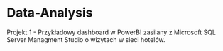 # Data-Analysis

Projekt 1  - Przykładowy dashboard w PowerBI zasilany z Microsoft SQL Server Managment Studio o wizytach w sieci hotelów.

